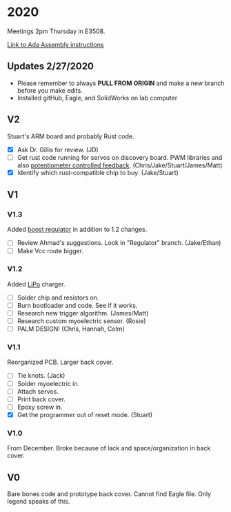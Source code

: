 # 2020
Meetings 2pm Thursday in E3508.

[Link to Ada Assembly instructions](https://openbionicslabs.com/obtutorials/ada-v1-assembly)

## Updates 2/27/2020
- Please remember to always **PULL FROM ORIGIN** and make a new branch before you make edits.
- Installed gitHub, Eagle, and SolidWorks on lab computer

## V2
Stuart's ARM board and probably Rust code.
- [x] Ask Dr. Gillis for review. (JD)
- [ ] Get rust code running for servos on discovery board. PWM libraries and also [potentiometer controlled feedback](https://www.actuonix.com/Actuonix-PQ-12-P-Linear-Actuator-p/pq12-p.htm). (Chris/Jake/Stuart/James/Matt)
- [x] Identify which rust-compatible chip to buy. (Jake/Stuart)
## V1
### V1.3 

Added [boost regulator](http://ww1.microchip.com/downloads/en/DeviceDoc/20005572A.pdf) in addition to 1.2 changes.  
- [ ] Review Ahmad's suggestions. Look in "Regulator" branch. (Jake/Ethan)
- [ ] Make Vcc route bigger.
### V1.2
Added [LiPo](https://cdn.sparkfun.com/assets/learn_tutorials/6/9/5/MCP738312.pdf) charger.

- [ ] Solder chip and resistors on.
- [ ] Burn bootloader and code. See if it works.
- [ ] Research new trigger algorithm. (James/Matt)
- [ ] Research custom myoelectric sensor. (Rosie)
- [ ] PALM DESIGN! (Chris, Hannah, Colm)
### V1.1
Reorganized PCB. Larger back cover.

- [ ] Tie knots. (Jack)
- [ ] Solder myoelectric in.
- [ ] Attach servos.
- [ ] Print back cover.
- [ ] Epoxy screw in.
- [x] Get the programmer out of reset mode. (Stuart)

### V1.0
From December. Broke because of lack and space/organization in back cover.

## V0
Bare bones code and prototype back cover. Cannot find Eagle file. Only legend speaks of this.
